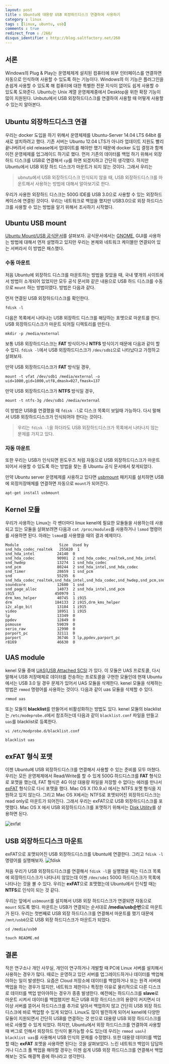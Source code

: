 ```yaml
---
layout: post
title : Ubuntu에 대용량 USB 외장하드디스크 연결하여 사용하기
category : linux
tags : [linux, ubuntu, usb]
comments : true
redirect_from : /260/
disqus_identifier : http://blog.saltfactory.net/260
---
```


## 서론

Windows의 Plug & Play는 운영체제게 설치된 컴퓨터에 외부 인터페이스를 연결하면 자동으로 인식하여 사용할 수 있도록 하는 기능이다. Windows의 이 기능은 플러그인을 손쉽게 사용할 수 있도록 해 컴퓨터에 대한 특별한 전문 지식이 없어도 쉽게 사용할 수 있도록 도와준다. Ubuntu는 Unix 계열 운영체제중에서 Desktop을 위한 확장 기능이 많이 지원된다. Unbutu에서 USB 외장하드디스크를 연결하여 사용할 때 어떻게 사용할 수 있는지 알아본다.

<!--more-->

## Ubuntu 외장하드디스크 연결

우리는 docker 도입을 하기 위해서 운영체제를 Ubuntu-Server 14.04 LTS 64bit 를 새로 설치하려고 했다. 기존 서버는 Ubuntu 12.04 LTS가 아니라 업데이트 지원도 빨리 끝나버려서 old release에서 업데이트를 해야만 했기 때문에 docker 도입 결정과 함께 이전 운영체제를 업그레이드 하기로 했다. 먼저 기존의 데이터를 백업 하기 위해서 외장 하드 디스크를 USB로 연결해서 `cp`를 하면 되겠지하고 간단히 생각했다. 하지만 Ubuntu에서 USB 외장 하드 디스크가 마운트가 되지 않는 것이다. 그래서 우리는

> ubnutu에서 USB 외장하드디스크 인식되지 않을 때, USB 외장하드디스크를 마운트해서 사용하는 방법에 대해서 알아보기로 한다.

우리가 사용한 외장하드 디스크는 500G IDE를 USB 3.0으로 사용할 수 있는 외장하드 케이스에 연결된 것이다. 우리는 네트워크로 백업을 했지만 USB3.0으로 외장 하드디스크를 사용할 수 있는 방법을 알기 위해서 조사하기 시작했다.

## Ubuntu USB mount

[Ubuntu Mount/USB 공식문서](https://help.ubuntu.com/community/Mount/USB)를 살펴보자. 공식문서에서는 [GNOME](http://www.gnome.org), GUI를 사용하는 방법에 대해서 먼저 설명하고 있지만 우리는 본체와 네트워크 케이블만 연결되어 있는 서버라서 이 방법은 패스했다.

### 수동 마운트
처음 Ubuntu에 외장하드 디스크를 마운트하는 방법을 찾았을 때, 국내 몇개의 사이트에서 방법이 소개되어 있었지만 모두 공식 문서와 같은 내용으로 USB 하드 디스크를 수동으로 `mount` 하는 방법이였다. 방법은 다음과 같다.

먼저 연결된 USB 외장하드디스크를 확인한다.

```
fdisk -l
```

다음은 목록에서 나타나는 USB 외장하드 디스크를 해당하는 포멧으로 마운트를 한다. USB 외장하드디스크가 마운트 되어질 디렉토리를 만든다.

```
mkdir -p /media/external
```

보통 USB 외장하드디스크는 **FAT** 방식이거나 **NTFS** 방식이기 때문에 다음과 같이 할 수 있다. `fdisk -l`에서 USB 외장하드디스크가 `/dev/sdb1`으로 나타났다고 가정하고 살펴보자.

만약 USB 외장하드디스크가 **FAT** 방식일 경우,

```
mount -t vfat /dev/sdb1 /media/external -o uid=1000,gid=1000,utf8,dmask=027,fmask=137
```
만약 USB 외장하드디스크가 **NTFS** 방식일 경우,

```
mount -t ntfs-3g /dev/sdb1 /media/external
```



이 방법은 USB를 연결했을 때 `fdisk -l`로  디스크 목록이 보일때 가능하다. 다시 말해서 USB 외장하드디스크가 인식되어야 한다는 것이다.

> 우리는 `fdisk -l`을 하더라도 USB 외장하드디스크가 목록에서 나타나지 않는 문제를 가지고 있다.

### 자동 마운트
또한 우리는 USB가 인식되면 윈도우즈 처럼 자동으로 USB 외장하드디스크가 마운트되어서 사용할 수 있도록 하는 방법을 찾는 중 Ubuntu 공식 문서에서 찾게되었다.

만약 Ubuntu server 운영체제를 사용하고 있다면 [usbmount](http://packages.ubuntu.com/lucid/usbmount) 패키지를 설치하면 USB에 외장저장매체를 연결하면 자동으로 `mount`가 되어진다.

```
apt-get install usbmount
```

## Kernel 모듈

우리가 사용하는 Linux는 각 벤더마다 linux kenel에 필요한 모듈들을 사용하는데 사용되고 있는 모듈을 살펴보려면 다음과 `cat /proc/modules`를 사용하거나 `lsmod` 명령어를 사용하면 된다. 아래는 `lsmod`를 사용했을 때의 결과 예제이다.

```
Module                  Size  Used by
snd_hda_codec_realtek   255820  1
snd_hda_intel          24140  0
snd_hda_codec          90901  2 snd_hda_codec_realtek,snd_hda_intel
snd_hwdep              13274  1 snd_hda_codec
snd_pcm                80244  2 snd_hda_intel,snd_hda_codec
snd_timer              28659  1 snd_pcm
snd                    55295  6 snd_hda_codec_realtek,snd_hda_intel,snd_hda_codec,snd_hwdep,snd_pcm,snd_timer
soundcore              12600  1 snd
snd_page_alloc         14073  2 snd_hda_intel,snd_pcm
i915                  450979  1
drm_kms_helper         40745  1 i915
drm                   184133  2 i915,drm_kms_helper
i2c_algo_bit           13184  1 i915
video                  18951  1 i915
lp                     13349  0
ppdev                  12849  0
psmouse                59039  0
serio_raw              12990  0
parport_pc             32111  0
parport                36746  3 lp,ppdev,parport_pc
r8169                  46630  0
```

## UAS module

kenel 모듈 중에 [UAS(USB Attached SCSI](http://en.wikipedia.org/wiki/USB_Attached_SCSI) 가 있다. 이 모듈은 UAS 프로토콜, 다시 말해서 USB 저장매체로 데이터를 전송하는 프로토콜을 구현한 모듈인데 현재 Ubuntu에서는 USB 3.0 일 경우 문제가 있어서 UAS 모듈을 삭제한다. kenel 모듈을 삭제하는 방법은 `rmmod` 명령어를 사용하는 것이다. 다음과 같이 uas 모듈을 삭제할 수 있다.

```
rmmod uas
```

또는 모듈의 **blacklist**를 만들어서 비활성화하는 방법도 있다. kenel 모듈의 blacklist는 `/etc/modeprobe.d`에서 참조하는데 다음과 같이 `blacklist.conf` 파일을 만들고 `uas`를 blacklist로 등록한다.

```
vi /etc/modprobe.d/blacklist.conf
```

```
blacklist uas
```

## exFAT 형식 포맷

이젠 Ubuntu에 USB 외장하드디스크를 연결해서 사용할 수 있는 준비를 모두 마쳤다. 우리는 모든 운영체제에서 Read/Write를 할 수 있게 500G 하드디스크를 **FAT** 형식으로 포맷을 했는데, FAT 형식은 4G 이상 대용량 파일을 저장할 수 없다는 에러를 만나서 [exFAT](http://en.wikipedia.org/wiki/ExFAT) 형식으로 다시 포맷을 했다. Mac OS X (10.9.x) 에서는 NTFS 포멧 형식을 지원하고 있지 않는다. 그리고 Mac OS X에서는 NTFS로 포멧되어진 외장하드디스크는 read only로 마운트가 되어진다. 그래서 우리는 exFAT으로 USB 외장하드디스크를 포맷했다. Mac OS X 에서 USB 외장하드디스크를 포맷하기 위해서는 [Disk Utility](http://en.wikipedia.org/wiki/Disk_Utility)를 상용하면 된다.

![exfat](http://hbn-blog-assets.s3.ap-northeast-2.amazonaws.com/saltfactory/images/e6a3e566-5f5e-41ba-bfcf-0e0ff36ef0da)


## USB 외장하드디스크 마운트

exFAT으로 포맷되어진 USB 외장하드디스크를 Ubuntu에 연결한다. 그리고 `fdisk -l` 명령어를 실행해보자.
![fdisk](http://hbn-blog-assets.s3.ap-northeast-2.amazonaws.com/saltfactory/images/e764076c-0dee-405a-b8d9-c92979c75d4a)

처음 우리가 USB 외장하드디스크를 연결해서 `fdisk -l`을 실행했을 때는 디스크 목록에 외장하드디스크가 나타나지 않았는데 이젠 `/dev/sde1` 500G 하드디스크가 목록에 나타나는 것을 볼 수 있다. 우리는 **exFAT**으로 포맷했는데 Ubuntu에서 인식할 때는 **NTFS**로 인식이 되는 것 같다.

우리는 앞에서 `usbmount`를 설치해서 USB 외장 하드디스크가 연결되면 자동으로 `mount` 되도록 했다. 마운트는 USB가 연결되는 순서대로 **/media/usb순번**으로 마운트가 된다. 우리는 첫번째로 USB 외장 하드디스크를 연결해서 마운트를 했기 대문에 `/mnt/usb0`으로 USB 외장 하드디스크가 마운트가 되었다.

```
cd /media/usb0
```

```
touch README.md
```

## 결론

작은 연구소나 개인 사무실, 개인이 연구하거나 개발할 때 PC에 Linux 서버를 설치해서 사용하는 경우가 많다. 때로는 운영하고 있던 서버를 업그레이드하거나 데이터를 백업해야하는 일이 발생한다. 요즘은 Cloud 저장소에 데이터를 백업하거나 또는 원격 서버에 백업을 하는 경우가 많지만, 네트워크 제한이나 특정한 이유로 물리적으로 다른 디스크로 데이터를 백업 받아야하는 경우가 종종 발생한다. 예전에는 하드디스크를 **slave**로  마운트 시켜서 데이터를 백업했지만 최근 USB 외장 하드디스크의 용량이 커지면서 더이상 서버를 뜯어서 하드디스크를 추가로 달아서 백업하지 않고 간단히 USB 외장 하드디스크에 바로 백업할 수 있게 되었다. Linux도 많이 발전하게 되어서 kenel에 다양한 모듈이 지원되면서 간단히 USB를 연결하는 것 만으로 대용량 USB 외장 하드디스크를 바로 사용할 수 있게 되었다. 하지만, Ubuntu에서 외장 하드디스크를 연결하여 사용할 때 버그로 인해서 외장하드 인식이 불가능할 수도 있는데 우리는 `rmmod uas`나 `blacklist uas`를 사용해서 USB 인식의 문제를 수정했다. 또한 대용량 데이터를 백업할 때는 **exFAT** 포멧을 사용하면 된다는 것을  살펴보았다. 느린 네트워크 백업이 답답하거나 디스크 풀 백업을 해야할 경우는 이젠 쉽게 USB 외장 하드디스크를 연결해서 백업해보는 것도 해결책 중에 하나라고 생각한다.

